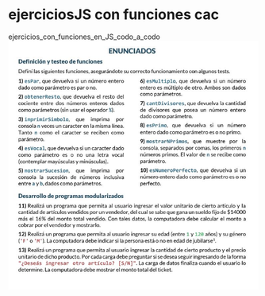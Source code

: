 # ejerciciosJS con funciones cac
ejercicios_con_funciones_en_JS_codo_a_codo
![Image text](https://github.com/flavio3313/ejerciciosJS/blob/Develop/enunciados.JPG)
